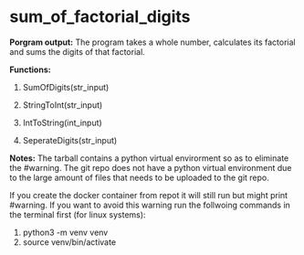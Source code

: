 # sum_of_factorial_digits

**Porgram output:**
The program takes a whole number, calculates its factorial and sums the digits of that factorial. 

**Functions:**
1. SumOfDigits(str_input)
    
2. StringToInt(str_input)
    
3. IntToString(int_input)
    
4. SeperateDigits(str_input)

**Notes:**
The tarball contains a python virtual envirorment so as to eliminate the #warning. The git repo does not have a python virtual environment due to the large amount of files that needs to be uploaded to the git repo. 

If you create the docker container from repot it will still run but might print #warning. If you want to avoid this warning run the follwoing commands in the terminal first (for linux systems):

1. python3 -m venv venv
2. source venv/bin/activate

